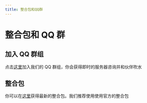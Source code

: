 ```yaml
---
title: 整合包和QQ群
---
```


# 整合包和 QQ 群

## 加入 QQ 群组

点击[这里](https://jq.qq.com/?_wv=1027&k=5EgjjUQV)加入我们的 QQ 群组，你会获得即时的服务器咨询并和伙伴吹水

## 整合包

你可以在[这里](https://baidu.com)获得最新的整合包。我们推荐使用使用官方的整合包
